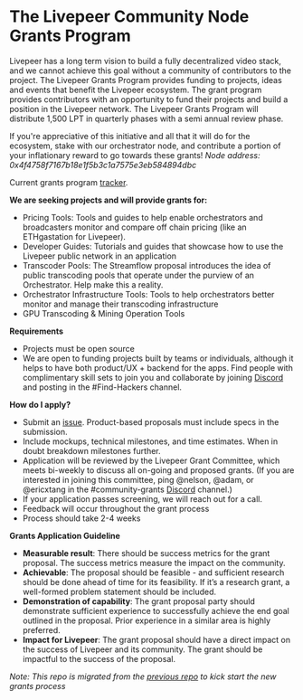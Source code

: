 # The Livepeer Community Node Grants Program

Livepeer has a long term vision to build a fully decentralized video stack, and we cannot achieve this goal without a community of contributors to the project. The Livepeer Grants Program provides funding to projects, ideas and events that benefit the Livepeer ecosystem. The grant program provides contributors with an opportunity to fund their projects and build a position in the Livepeer network. The Livepeer Grants Program will distribute 1,500 LPT in quarterly phases with a semi annual review phase. 

If you're appreciative of this initiative and all that it will do for the ecosystem, stake with our orchestrator node, and contribute a portion of your inflationary reward to go towards these grants! *Node address: 0x4f4758f7167b18e1f5b3c1a7575e3eb584894dbc*

Current grants program [tracker](https://docs.google.com/spreadsheets/d/12B-NUgwWhP5R16kR1aGiOHw4HrK5fZ7bv8yBx4m876w/edit?usp=sharing).


**We are seeking projects and will provide grants for:**
* Pricing Tools: Tools and guides to help enable orchestrators and broadcasters monitor and compare off chain pricing (like an ETHgastation for Livepeer).
* Developer Guides: Tutorials and guides that showcase how to use the Livepeer public network in an application
* Transcoder Pools: The Streamflow proposal introduces the idea of public transcoding pools that operate under the purview of an Orchestrator. Help make this a reality.
* Orchestrator Infrastructure Tools: Tools to help orchestrators better monitor and manage their transcoding infrastructure
* GPU Transcoding & Mining Operation Tools

**Requirements**
* Projects must be open source 
* We are open to funding projects built by teams or individuals, although it helps to have both product/UX + backend for the apps. Find people with complimentary skill sets to join you and collaborate by joining [Discord](https://discord.gg/cmpB7sH) and posting in the #Find-Hackers channel.

**How do I apply?**
* Submit an [issue](https://github.com/livepeer/Grant-Program/issues/new/choose). Product-based proposals must include specs in the submission. 
* Include mockups, technical milestones, and time estimates. When in doubt breakdown milestones further. 
* Application will be reviewed by the Livepeer Grant Committee, which meets bi-weekly to discuss all on-going and proposed grants. (If you are interested in joining this committee, ping @nelson, @adam, or @ericxtang in the #community-grants [Discord](https://discord.gg/cmpB7sH) channel.)
* If your application passes screening, we will reach out for a call. 
* Feedback will occur throughout the grant process 
* Process should take 2-4 weeks

**Grants Application Guideline**

* **Measurable result**: There should be success metrics for the grant proposal. The success metrics measure the impact on the community.
* **Achievable**: The proposal should be feasible - and sufficient research should be done ahead of time for its feasibility. If it’s a research grant, a well-formed problem statement should be included.
* **Demonstration of capability**: The grant proposal party should demonstrate sufficient experience to successfully achieve the end goal outlined in the proposal. Prior experience in a similar area is highly preferred.
* **Impact for Livepeer**: The grant proposal should have a direct impact on the success of Livepeer and its community. The grant should be impactful to the success of the proposal.



_Note: This repo is migrated from the [previous repo](https://github.com/Livepeer-Community-Node/Grant-Program) to kick start the new grants process_
